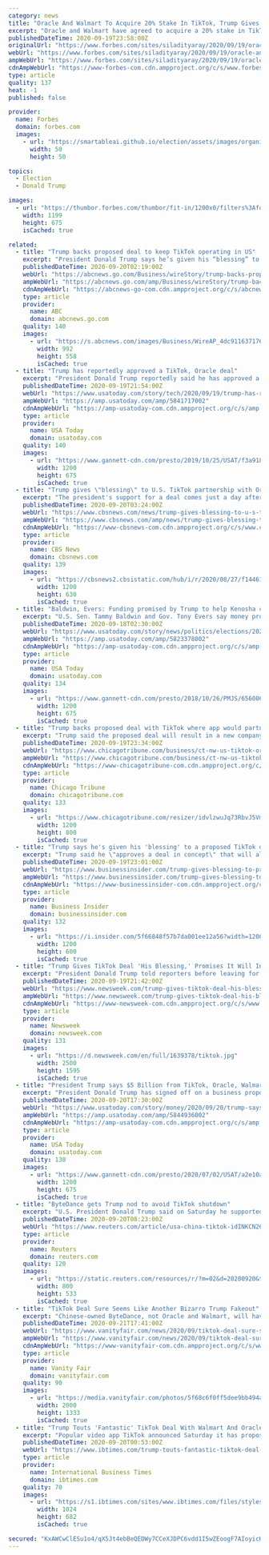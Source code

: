 ```yaml
---
category: news
title: "Oracle And Walmart To Acquire 20% Stake In TikTok, Trump Gives His ‘Blessing’"
excerpt: "Oracle and Walmart have agreed to acquire a 20% stake in TikTok’s global business as part of a pre-IPO financing round, the ByteDance owned video-sharing platform announced in a press release on Saturday,"
publishedDateTime: 2020-09-19T23:58:00Z
originalUrl: "https://www.forbes.com/sites/siladityaray/2020/09/19/oracle-and-walmart-to-acquire-20-stake-in-tiktok-trump-gives-his-blessing/"
webUrl: "https://www.forbes.com/sites/siladityaray/2020/09/19/oracle-and-walmart-to-acquire-20-stake-in-tiktok-trump-gives-his-blessing/"
ampWebUrl: "https://www.forbes.com/sites/siladityaray/2020/09/19/oracle-and-walmart-to-acquire-20-stake-in-tiktok-trump-gives-his-blessing/amp/"
cdnAmpWebUrl: "https://www-forbes-com.cdn.ampproject.org/c/s/www.forbes.com/sites/siladityaray/2020/09/19/oracle-and-walmart-to-acquire-20-stake-in-tiktok-trump-gives-his-blessing/amp/"
type: article
quality: 137
heat: -1
published: false

provider:
  name: Forbes
  domain: forbes.com
  images:
    - url: "https://smartableai.github.io/election/assets/images/organizations/forbes.com-50x50.jpg"
      width: 50
      height: 50

topics:
  - Election
  - Donald Trump

images:
  - url: "https://thumbor.forbes.com/thumbor/fit-in/1200x0/filters%3Aformat%28jpg%29/https%3A%2F%2Fspecials-images.forbesimg.com%2Fimageserve%2F5f6699050e1e53b800f3bd8d%2F0x0.jpg%3FcropX1%3D0%26cropX2%3D4156%26cropY1%3D187%26cropY2%3D2526"
    width: 1199
    height: 675
    isCached: true

related:
  - title: "Trump backs proposed deal to keep TikTok operating in US"
    excerpt: "President Donald Trump says he’s given his “blessing” to a proposed deal that would see the popular video-sharing app TikTok partner with Oracle and Walmart and form a U.S. company"
    publishedDateTime: 2020-09-20T02:19:00Z
    webUrl: "https://abcnews.go.com/Business/wireStory/trump-backs-proposed-tiktok-deal-oracle-walmart-73121505"
    ampWebUrl: "https://abcnews.go.com/amp/Business/wireStory/trump-backs-proposed-tiktok-deal-oracle-walmart-73121505"
    cdnAmpWebUrl: "https://abcnews-go-com.cdn.ampproject.org/c/s/abcnews.go.com/amp/Business/wireStory/trump-backs-proposed-tiktok-deal-oracle-walmart-73121505"
    type: article
    provider:
      name: ABC
      domain: abcnews.go.com
    quality: 140
    images:
      - url: "https://s.abcnews.com/images/Business/WireAP_4dc911637176420589fa2c420c7839b1_16x9_992.jpg"
        width: 992
        height: 558
        isCached: true
  - title: "Trump has reportedly approved a TikTok, Oracle deal"
    excerpt: "President Donald Trump reportedly said he has approved a bid by Oracle to take over TikTok's U.S. operations in a move that would mean the app beloved by American teens won't be b"
    publishedDateTime: 2020-09-19T21:54:00Z
    webUrl: "https://www.usatoday.com/story/tech/2020/09/19/trump-has-reportedly-approved-tiktok-oracle-deal/5841717002/"
    ampWebUrl: "https://amp.usatoday.com/amp/5841717002"
    cdnAmpWebUrl: "https://amp-usatoday-com.cdn.ampproject.org/c/s/amp.usatoday.com/amp/5841717002"
    type: article
    provider:
      name: USA Today
      domain: usatoday.com
    quality: 140
    images:
      - url: "https://www.gannett-cdn.com/presto/2019/10/25/USAT/f3a9189e-f0f9-492e-9177-afb69215955c-GettyImages-1073325568.jpg?auto=webp&crop=4503,2533,x187,y403&format=pjpg&width=1200"
        width: 1200
        height: 675
        isCached: true
  - title: "Trump gives \"blessing\" to U.S. TikTok partnership with Oracle and Walmart"
    excerpt: "The president's support for a deal comes just a day after the Commerce Department announced restrictions could eventually make it nearly impossible for Americans to use the app."
    publishedDateTime: 2020-09-20T03:24:00Z
    webUrl: "https://www.cbsnews.com/news/trump-gives-blessing-to-u-s-tiktok-partnership-with-oracle-and-walmart/"
    ampWebUrl: "https://www.cbsnews.com/amp/news/trump-gives-blessing-to-u-s-tiktok-partnership-with-oracle-and-walmart/"
    cdnAmpWebUrl: "https://www-cbsnews-com.cdn.ampproject.org/c/s/www.cbsnews.com/amp/news/trump-gives-blessing-to-u-s-tiktok-partnership-with-oracle-and-walmart/"
    type: article
    provider:
      name: CBS News
      domain: cbsnews.com
    quality: 139
    images:
      - url: "https://cbsnews2.cbsistatic.com/hub/i/r/2020/08/27/f14461ee-06d9-4ff0-89f7-79358338c2f2/thumbnail/1200x630g6/c8976c8c23af2f2ff66cee737b015f9d/gettyimages-1268141132.jpg"
        width: 1200
        height: 630
        isCached: true
  - title: "Baldwin, Evers: Funding promised by Trump to help Kenosha can't be used to rebuild"
    excerpt: "U.S. Sen. Tammy Baldwin and Gov. Tony Evers say money promised for Kenosha's recovery by the Trump administration could amount to much less than expected."
    publishedDateTime: 2020-09-18T02:30:00Z
    webUrl: "https://www.usatoday.com/story/news/politics/elections/2020/09/17/baldwin-evers-most-funding-promised-trump-kenosha-isnt-new/5823378002/"
    ampWebUrl: "https://amp.usatoday.com/amp/5823378002"
    cdnAmpWebUrl: "https://amp-usatoday-com.cdn.ampproject.org/c/s/amp.usatoday.com/amp/5823378002"
    type: article
    provider:
      name: USA Today
      domain: usatoday.com
    quality: 134
    images:
      - url: "https://www.gannett-cdn.com/presto/2018/10/26/PMJS/65600655-d174-483c-966e-d9e15d7eeb6f-MJS_dems_obama_24_hoffman.jpg_DEMS_OBAMA.jpg?auto=webp&crop=5183,2915,x1,y286&format=pjpg&width=1200"
        width: 1200
        height: 675
        isCached: true
  - title: "Trump backs proposed deal with TikTok where app would partner with Oracle and Walmart"
    excerpt: "Trump said the proposed deal will result in a new company likely to be based in Texas and under the control of U.S.-based Oracle and Walmart."
    publishedDateTime: 2020-09-19T23:34:00Z
    webUrl: "https://www.chicagotribune.com/business/ct-nw-us-tiktok-oracle-walmart-trump-20200919-hrb23okgxfcbrnfjzeind4sqw4-story.html"
    ampWebUrl: "https://www.chicagotribune.com/business/ct-nw-us-tiktok-oracle-walmart-trump-20200919-hrb23okgxfcbrnfjzeind4sqw4-story.html?outputType=amp"
    cdnAmpWebUrl: "https://www-chicagotribune-com.cdn.ampproject.org/c/s/www.chicagotribune.com/business/ct-nw-us-tiktok-oracle-walmart-trump-20200919-hrb23okgxfcbrnfjzeind4sqw4-story.html?outputType=amp"
    type: article
    provider:
      name: Chicago Tribune
      domain: chicagotribune.com
    quality: 133
    images:
      - url: "https://www.chicagotribune.com/resizer/idvlzwuJq73RbvJ5Vm39VGB0K70=/1200x0/top/cloudfront-us-east-1.images.arcpublishing.com/tronc/SG4356SYJZS5Q3QGZPHW3BWMFQ.aspx"
        width: 1200
        height: 800
        isCached: true
  - title: "Trump says he's given his 'blessing' to a proposed TikTok deal with Oracle and Walmart"
    excerpt: "Trump said he \"approves a deal in concept\" that will allow TikTok to continue to operate in the United States under a deal with Oracle and Walmart."
    publishedDateTime: 2020-09-19T23:01:00Z
    webUrl: "https://www.businessinsider.com/trump-gives-blessing-to-proposed-tiktok-deal-with-oracle-2020-9"
    ampWebUrl: "https://www.businessinsider.com/trump-gives-blessing-to-proposed-tiktok-deal-with-oracle-2020-9?amp"
    cdnAmpWebUrl: "https://www-businessinsider-com.cdn.ampproject.org/c/s/www.businessinsider.com/trump-gives-blessing-to-proposed-tiktok-deal-with-oracle-2020-9?amp"
    type: article
    provider:
      name: Business Insider
      domain: businessinsider.com
    quality: 132
    images:
      - url: "https://i.insider.com/5f66848f57b7da001ee12a56?width=1200&format=jpeg"
        width: 1200
        height: 600
        isCached: true
  - title: "Trump Gives TikTok Deal 'His Blessing,' Promises It Will Involve $5B to Education Program"
    excerpt: "President Donald Trump told reporters before leaving for Saturday's North Carolina rally that the deal will \"have nothing to do with China\" and will be \"totally secure.\""
    publishedDateTime: 2020-09-19T21:42:00Z
    webUrl: "https://www.newsweek.com/trump-gives-tiktok-deal-his-blessing-promises-it-will-involve-5b-education-program-1533112"
    ampWebUrl: "https://www.newsweek.com/trump-gives-tiktok-deal-his-blessing-promises-it-will-involve-5b-education-program-1533112?amp=1"
    cdnAmpWebUrl: "https://www-newsweek-com.cdn.ampproject.org/c/s/www.newsweek.com/trump-gives-tiktok-deal-his-blessing-promises-it-will-involve-5b-education-program-1533112?amp=1"
    type: article
    provider:
      name: Newsweek
      domain: newsweek.com
    quality: 131
    images:
      - url: "https://d.newsweek.com/en/full/1639378/tiktok.jpg"
        width: 2500
        height: 1595
        isCached: true
  - title: "President Trump says $5 Billion from TikTok, Oracle, Walmart deal will go toward education"
    excerpt: "President Donald Trump has signed off on a business proposal between TikTok, Walmart and Oracle that would allow the social networking app to continue to operate in the U.S. One o"
    publishedDateTime: 2020-09-20T17:30:00Z
    webUrl: "https://www.usatoday.com/story/money/2020/09/20/trump-says-5-billion-tiktok-deal-would-cover-history-project/5844936002/"
    ampWebUrl: "https://amp.usatoday.com/amp/5844936002"
    cdnAmpWebUrl: "https://amp-usatoday-com.cdn.ampproject.org/c/s/amp.usatoday.com/amp/5844936002"
    type: article
    provider:
      name: USA Today
      domain: usatoday.com
    quality: 130
    images:
      - url: "https://www.gannett-cdn.com/presto/2020/07/02/USAT/a2e10a3c-8413-4e8f-8fc3-2994197d3084-AP20184533744980.jpg?auto=webp&crop=5330,2999,x0,y177&format=pjpg&width=1200"
        width: 1200
        height: 675
        isCached: true
  - title: "ByteDance gets Trump nod to avoid TikTok shutdown"
    excerpt: "U.S. President Donald Trump said on Saturday he supported a deal in principle that would allow TikTok to continue to operate in the United States, even as it appeared to conflict with his earlier order for China's ByteDance to divest the video app."
    publishedDateTime: 2020-09-20T08:23:00Z
    webUrl: "https://www.reuters.com/article/usa-china-tiktok-idINKCN26B01L"
    type: article
    provider:
      name: Reuters
      domain: reuters.com
    quality: 120
    images:
      - url: "https://static.reuters.com/resources/r/?m=02&d=20200920&t=2&i=1534163557&r=LYNXNPEG8J012&w=800"
        width: 800
        height: 533
        isCached: true
  - title: "TikTok Deal Sure Seems Like Another Bizarro Trump Fakeout"
    excerpt: "Chinese-owned ByteDance, not Oracle and Walmart, will have a majority stake in the new U.S.-based TikTok company—terms that contradict the president’s claim that “it will have nothing to do with China."
    publishedDateTime: 2020-09-21T17:41:00Z
    webUrl: "https://www.vanityfair.com/news/2020/09/tiktok-deal-sure-seems-like-another-bizarro-trump-fakeout"
    ampWebUrl: "https://www.vanityfair.com/news/2020/09/tiktok-deal-sure-seems-like-another-bizarro-trump-fakeout/amp"
    cdnAmpWebUrl: "https://www-vanityfair-com.cdn.ampproject.org/c/s/www.vanityfair.com/news/2020/09/tiktok-deal-sure-seems-like-another-bizarro-trump-fakeout/amp"
    type: article
    provider:
      name: Vanity Fair
      domain: vanityfair.com
    quality: 90
    images:
      - url: "https://media.vanityfair.com/photos/5f68c6f0ff5dee9bb494a549/master/pass/Donald-Trump.jpg"
        width: 2000
        height: 1333
        isCached: true
  - title: "Trump Touts 'Fantastic' TikTok Deal With Walmart And Oracle"
    excerpt: "Popular video app TikTok announced Saturday it has proposed an agreement with Oracle as its US technology provider and Walmart as a commercial partner, a potential deal US President Donald Trump touted as \"fantastic."
    publishedDateTime: 2020-09-20T00:53:00Z
    webUrl: "https://www.ibtimes.com/trump-touts-fantastic-tiktok-deal-walmart-oracle-3048628"
    type: article
    provider:
      name: International Business Times
      domain: ibtimes.com
    quality: 70
    images:
      - url: "https://s1.ibtimes.com/sites/www.ibtimes.com/files/styles/full/public/2020/09/19/us-president-donald-trump-has-targeted-video-sharing-AFP_8QC6CY.jpg"
        width: 1024
        height: 682
        isCached: true

secured: "KxAWCwClESu1o4/qX5Jt4ebBeQEDWy7CCeXJDPC6vdd1I5wZEoogF7AIoyicH0szLquDWL+7nTpe6wkDgLxJWo+vvBlfAhXTFcktFn6TUXbiqyaJe7s1dz90smt6Y/O8oXn75uXxaCHHOZTrJXaWb78yeneQN5WmW2nZ+kO9on0lRVG0r0BwUzc1k4puYD75Q9G/quX8IPC+6CxqKhzokT0Dm8zA/Xn6iNsRY1wrgSqpWNLInfhQ1Y7HBeZbTxrHnzksIPanPh7maxl+Qs1jn3Qe5HejdoPJWlInEaEGvqRYGahE8gV4+2AlLTbk/jQp3BcS7zdQTZ12OJGPGYdZHQL4FK5EDs7nYys6v+fK8p8=;NxoZId7bd7AizFLmiaJzBw=="
---
```



